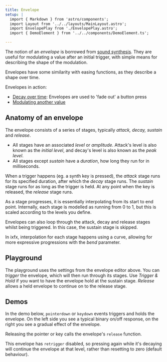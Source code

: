 ```yaml
---
title: Envelope
setup: |
  import { Markdown } from 'astro/components';
  import Layout from '../../layouts/MainLayout.astro';
  import EnvelopePlay from './EnvelopePlay.astro';
  import { DemoElement } from '../../components/DemoElement.ts';

---
```


The notion of an _envelope_ is borrowed from [sound synthesis](https://en.wikipedia.org/wiki/Envelope_(music)). They are useful for modulating a value after an initial trigger, with simple means for describing the shape of the modulation.

Envelopes have some similarity with easing functions, as they describe a shape over time.

Envelopes in action:
* [Decay over time](): Envelopes are used to 'fade out' a button press
* [Modulating another value]()

## Anatomy of an envelope

The envelope consists of a series of stages, typically _attack, decay, sustain_ and _release_. 
* All stages have an associated _level_ or _amplitude_. Attack's level is also known as the _initial level_, and decay's level is also known as the _peak level_.
* All stages except _sustain_ have a _duration_, how long they run for in milliseconds.

When a trigger happens (eg. a synth key is pressed), the _attack_ stage runs for its specified duration, after which the _decay_ stage runs. The _sustain_ stage runs for as long as the trigger is held. At any point when the key is released, the _release_ stage runs.

As a stage progresses, it is essentially interpolating from its start to end point. Internally, each stage is modelled as running from 0 to 1, but this is scaled according to the levels you define. 

Envelopes can also loop through the attack, decay and release stages whilst being triggered. In this case, the sustain stage is skipped.

In ixfx, interpolation for each stage happens using a curve, allowing for more expressive progressions with the _bend_ parameter.

<envelope-editor id="envEditor" />

## Playground

The playground uses the settings from the envelope editor above. You can _trigger_ the envelope, which will then run through its stages. Use _Trigger & Hold_ if you want to have the envelope hold at the sustain stage. _Release_ allows a held envelope to continue on to the release stage. 

<EnvelopePlay />


## Demos

In the demo below, `pointerdown` or `keydown` events triggers and holds the envelope. On the left side you see a typical binary on/off response, on the right you see a gradual effect of the envelope.

Releasing the pointer or key calls the envelope's `release` function.

This envelope has `retrigger` disabled, so pressing again while it's decaying will continue the envelope at that level, rather than resetting to zero (default behaviour).


<demo-element title="Retrigger disabled" src="/modulation/env-decay/" />
